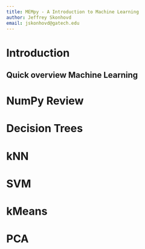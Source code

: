 ```yaml
---
title: MEMpy - A Introduction to Machine Learning
author: Jeffrey Skonhovd
email: jskonhovd@gatech.edu
---
```



# Introduction

## Quick overview Machine Learning

# NumPy Review

# Decision Trees

# kNN

# SVM

# kMeans

# PCA

